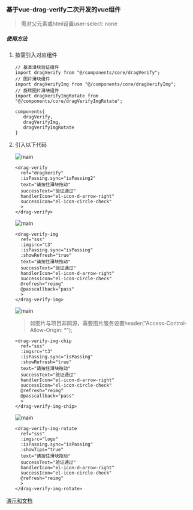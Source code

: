 ### 基于vue-drag-verify二次开发的vue组件

> 需对父元素或html设置user-select: none

##### 使用方法

1. 按需引入对应组件

   ```
   // 基本滑块验证组件
   import dragVerify from "@/components/core/dragVerify";
   // 图片滑块组件
   import dragVerifyImg from "@/components/core/dragVerifyImg";
   // 旋转图片滑块组件
   import dragVerifyImgRotate from "@/components/core/dragVerifyImgRotate";
   
   components{
      dragVerify,
      dragVerifyImg,
      dragVerifyImgRotate
   }
   ```

2. 引入以下代码

   ![main](<https://raw.githubusercontent.com/yimijianfang/vue-drag-verify/master/images/1.png>)

   ```
   <drag-verify
     ref="dragVerify"
     :isPassing.sync="isPassing2"
     text="请按住滑块拖动"
     successText="验证通过"
     handlerIcon="el-icon-d-arrow-right"
     successIcon="el-icon-circle-check"
     >
   </drag-verify>
   ```

   ![main](<https://raw.githubusercontent.com/yimijianfang/vue-drag-verify/master/images/2.png>)
   
   ```
   <drag-verify-img 
     ref="sss"
     :imgsrc="t3"
     :isPassing.sync="isPassing"
     :showRefresh="true"
     text="请按住滑块拖动"
     successText="验证通过"
     handlerIcon="el-icon-d-arrow-right"
     successIcon="el-icon-circle-check"
     @refresh="reimg"
     @passcallback="pass"
     >
   </drag-verify-img>
   ```

   
   ![main](<https://raw.githubusercontent.com/yimijianfang/vue-drag-verify/master/images/3.png>)
   
   > 如图片与项目非同源，需要图片服务设置header("Access-Control-Allow-Origin: *");
   ```
   <drag-verify-img-chip 
     ref="sss"
     :imgsrc="t3"
     :isPassing.sync="isPassing"
     :showRefresh="true"
     text="请按住滑块拖动"
     successText="验证通过"
     handlerIcon="el-icon-d-arrow-right"
     successIcon="el-icon-circle-check"
     @refresh="reimg"
     @passcallback="pass"
     >
   </drag-verify-img-chip>
   ```
   
   ![main](<https://raw.githubusercontent.com/yimijianfang/vue-drag-verify/master/images/4.png>)

   ```
   <drag-verify-img-rotate 
     ref="sss"
     :imgsrc="logo"  
     :isPassing.sync="isPassing"
     :showTips="true"
     text="请按住滑块拖动"
     successText="验证通过"
     handlerIcon="el-icon-d-arrow-right"
     successIcon="el-icon-circle-check"
     @refresh="reimg"
     >
   </drag-verify-img-rotate>
   ```

[演示和文档](https://yimijianfang.github.io/vue-drag-verify/#/)

